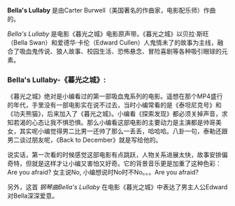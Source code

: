 

**Bella's Lullaby** 是由Carter Burwell（美国著名的作曲家，电影配乐师）作曲的。

_Bella's Lullaby_ 是电影《暮光之城》电影原声带。《暮光之城》以贝拉·斯旺（Bella Swan）和爱德华·卡伦（Edward
Cullen）人鬼情未了的故事为主线，融合了吸血鬼传说、狼人故事、校园生活、恐怖悬念、冒险喜剧等各种吸引眼球的元素。

### Bella's Lullaby-《暮光之城》:

《暮光之城》绝对是小编看过的第一部吸血鬼系列的电影。遥想在那个MP4盛行的年代，手里没有一部电影实在说不过去，当时小编常看的是《泰坦尼克号》和《功夫熊猫》，后来加入了《暮光之城》。小编看《探索发现》都必须关掉声音，求知若渴的心态让我不惧恐惧。那么小编看这部电影的主要动力是主演都是帅哥美女，其实呢小编觉得男二比男一还帅了那么一丢丢，哈哈哈。八卦一句，泰勒还跟男二谈过朋友呢，《Back
to December》就是写给他的。  
  
说实话，第一次看的时候感觉这部电影有点跳跃，人物关系进展太快，故事安排偏奇特，但就是这样才让小编又害怕又好奇。它的背景音乐更是加重了这种色彩：Are you
afraid? 女主说No, 小编想说时No时不No。。。Are you afraid?

另外，这首 _钢琴曲Bella's Lullaby_ 在电影《暮光之城》中表达了男主人公Edward对Bella深深爱意。

